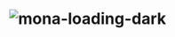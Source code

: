 # ![mona-loading-dark](https://user-images.githubusercontent.com/92473059/158694417-49a9a109-dc5a-43cc-aa87-08fd46cc08c1.gif)
